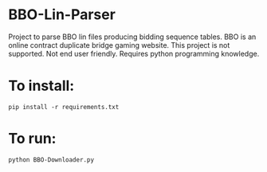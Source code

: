 # BBO-Lin-Parser
Project to parse BBO lin files producing bidding sequence tables. BBO is an online contract duplicate bridge gaming website. This project is not supported. Not end user friendly. Requires python programming knowledge.

# To install:
    pip install -r requirements.txt

# To run:
    python BBO-Downloader.py

